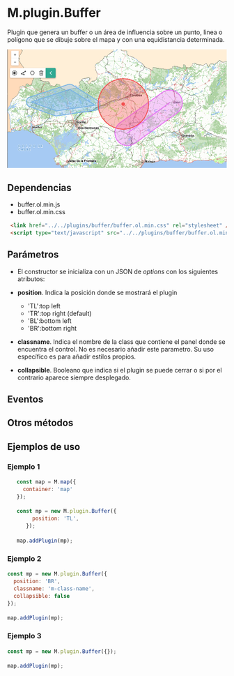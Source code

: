 # M.plugin.Buffer

Plugin que genera un buffer o un área de influencia sobre un punto, linea o polígono que se dibuje sobre el mapa y con una equidistancia determinada.

![Imagen1](./img/buffer_1.png)

## Dependencias

- buffer.ol.min.js
- buffer.ol.min.css


```html
 <link href="../../plugins/buffer/buffer.ol.min.css" rel="stylesheet" />
 <script type="text/javascript" src="../../plugins/buffer/buffer.ol.min.js"></script>
```

## Parámetros

- El constructor se inicializa con un JSON de _options_ con los siguientes atributos:

- **position**. Indica la posición donde se mostrará el plugin
    - 'TL':top left
    - 'TR':top right (default)
    - 'BL':bottom left
    - 'BR':bottom right

- **classname**. Indica el nombre de la class que contiene el panel donde se encuentra el control. No es necesario añadir este parametro. Su uso específico es para añadir estilos propios.

- **collapsible**. Booleano que indica si el plugin se puede cerrar o si por el contrario aparece siempre desplegado.

## Eventos


## Otros métodos


## Ejemplos de uso

### Ejemplo 1
```javascript
   const map = M.map({
     container: 'map'
   });

   const mp = new M.plugin.Buffer({
        position: 'TL',
      });

   map.addPlugin(mp);
```
### Ejemplo 2
```javascript
const mp = new M.plugin.Buffer({
  position: 'BR',
  classname: 'm-class-name',
  collapsible: false
});

map.addPlugin(mp);
```
### Ejemplo 3
```javascript
const mp = new M.plugin.Buffer({});

map.addPlugin(mp);
```
